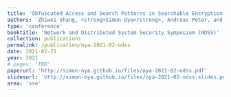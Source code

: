 ```yaml
---
title: 'Obfuscated Access and Search Patterns in Searchable Encryption'
authors: 'Zhiwei Shang, <strong>Simon Oya</strong>, Andreas Peter, and Florian Kerschbaum'
type: 'conference'
booktitle: 'Network and Distributed System Security Symposium (NDSS)'
collection: publications
permalink: /publication/oya-2021-02-ndss
date: 2021-02-21
year: 2021
# pages: 'TBD'
paperurl: 'http://simon-oya.github.io/files/oya-2021-02-ndss.pdf'
slidesurl: 'http://simon-oya.github.io/files/oya-2021-02-ndss-slides.pdf'
area: 'sse'
---
```



